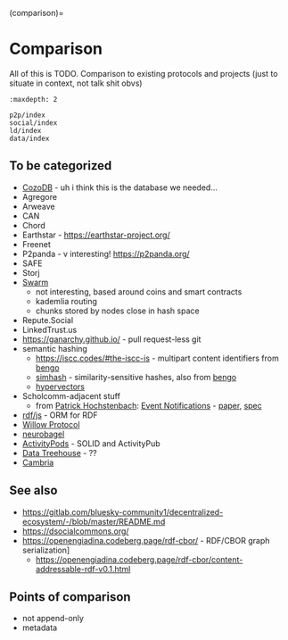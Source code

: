 (comparison)=
# Comparison

All of this is TODO. Comparison to existing protocols and projects (just to situate in context, not talk shit obvs)

```{toctree}
:maxdepth: 2

p2p/index
social/index
ld/index
data/index
```


## To be categorized

- [CozoDB](https://docs.cozodb.org/en/latest/releases/v0.6.html#experience-cozodb-the-hybrid-relational-graph-vector-database-the-hippocampus-for-llms) - uh i think this is the database we needed...
- Agregore
- Arweave
- CAN
- Chord
- Earthstar - https://earthstar-project.org/
- Freenet
- P2panda - v interesting! https://p2panda.org/
- SAFE
- Storj
- [Swarm](https://www.ethswarm.org/swarm-whitepaper.pdf)
	- not interesting, based around coins and smart contracts
	- kademlia routing
	- chunks stored by nodes close in hash space
- Repute.Social
- LinkedTrust.us
- https://ganarchy.github.io/ - pull request-less git
- semantic hashing
	- https://iscc.codes/#the-iscc-is - multipart content identifiers from [bengo](https://mastodon.social/@bengo/111615921362561222)
	- [simhash](https://en.wikipedia.org/wiki/SimHash) - similarity-sensitive hashes, also from [bengo](https://mastodon.social/@bengo/111616070992289762)
	- [hypervectors](https://techhub.social/@hosford42/111615949285396537)
- Scholcomm-adjacent stuff
	- from [Patrick Hochstenbach](https://openbiblio.social/@hochstenbach): [Event Notifications](https://www.eventnotifications.net/) - [paper](https://journal.code4lib.org/articles/17823), [spec](https://mellonscholarlycommunication.github.io/spec-orchestrator/)
- [rdf/js](http://rdf.js.org/data-model-spec/) - ORM for RDF
- [Willow Protocol](https://willowprotocol.org/)
- [neurobagel](https://neurobagel.org/overview/)
- [ActivityPods](https://github.com/assemblee-virtuelle/activitypods) - SOLID and ActivityPub
- [Data Treehouse](https://www.data-treehouse.com/) - ??
- [Cambria](https://www.inkandswitch.com/cambria/)

## See also

- https://gitlab.com/bluesky-community1/decentralized-ecosystem/-/blob/master/README.md
- https://dsocialcommons.org/
- https://openengiadina.codeberg.page/rdf-cbor/ - RDF/CBOR graph serialization]
	- https://openengiadina.codeberg.page/rdf-cbor/content-addressable-rdf-v0.1.html


## Points of comparison

- not append-only
- metadata